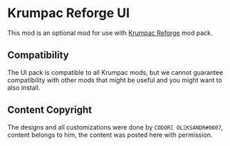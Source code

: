 # Krumpac Reforge UI

This mod is an optional mod for use with [Krumpac Reforge](https://valheim.thunderstore.io/package/Krumpac/Krumpac_Reforge_Core/) mod pack. 

## Compatibility

The UI pack is compatible to all Krumpac mods, but we cannot guarantee compatibility with other mods that might be useful and you might want to also install. 

## Content Copyright

The designs and all customizations were done by `CODORΞ OLΞKSANDR#0007`, content belongs to him, the content was posted here with permission.


